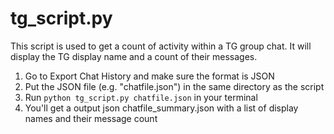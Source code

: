
# tg_script.py
This script is used to get a count of activity within a TG group chat. It will display the TG display name and a count of their messages.

1. Go to Export Chat History and make sure the format is JSON
2. Put the JSON file (e.g. "chatfile.json") in the same directory as the script 
3. Run `python tg_script.py chatfile.json` in your terminal
4. You'll get a output json chatfile_summary.json with a list of display names and their message count